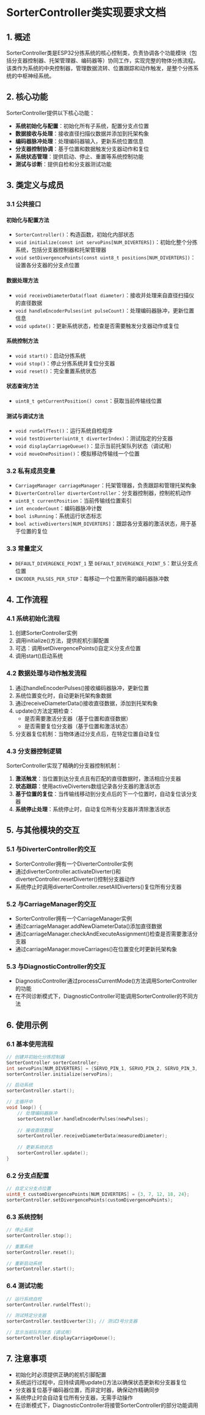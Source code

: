 # SorterController类实现要求文档

## 1. 概述

SorterController类是ESP32分拣系统的核心控制类，负责协调各个功能模块（包括分支器控制器、托架管理器、编码器等）协同工作，实现完整的物体分拣流程。该类作为系统的中央控制器，管理数据流转、位置跟踪和动作触发，是整个分拣系统的中枢神经系统。

## 2. 核心功能

SorterController提供以下核心功能：

- **系统初始化与配置**：初始化所有子系统，配置分支点位置
- **数据接收与处理**：接收直径扫描仪数据并添加到托架构象
- **编码器脉冲处理**：处理编码器输入，更新系统位置信息
- **分支器控制协调**：基于位置和数据触发分支器动作和复位
- **系统状态管理**：提供启动、停止、重置等系统控制功能
- **测试与诊断**：提供自检和分支器测试功能

## 3. 类定义与成员

### 3.1 公共接口

#### 初始化与配置方法
- `SorterController()`：构造函数，初始化内部状态
- `void initialize(const int servoPins[NUM_DIVERTERS])`：初始化整个分拣系统，包括分支器控制器和托架管理器
- `void setDivergencePoints(const uint8_t positions[NUM_DIVERTERS])`：设置各分支器的分支点位置

#### 数据处理方法
- `void receiveDiameterData(float diameter)`：接收并处理来自直径扫描仪的直径数据
- `void handleEncoderPulses(int pulseCount)`：处理编码器脉冲，更新位置信息
- `void update()`：更新系统状态，检查是否需要触发分支器动作或复位

#### 系统控制方法
- `void start()`：启动分拣系统
- `void stop()`：停止分拣系统并复位分支器
- `void reset()`：完全重置系统状态

#### 状态查询方法
- `uint8_t getCurrentPosition() const`：获取当前传输线位置

#### 测试与调试方法
- `void runSelfTest()`：运行系统自检程序
- `void testDiverter(uint8_t diverterIndex)`：测试指定的分支器
- `void displayCarriageQueue()`：显示当前托架队列状态（调试用）
- `void moveOnePosition()`：模拟移动传输线一个位置

### 3.2 私有成员变量

- `CarriageManager carriageManager`：托架管理器，负责跟踪和管理托架构象
- `DiverterController diverterController`：分支器控制器，控制舵机动作
- `uint8_t currentPosition`：当前传输线位置索引
- `int encoderCount`：编码器脉冲计数
- `bool isRunning`：系统运行状态标志
- `bool activeDiverters[NUM_DIVERTERS]`：跟踪各分支器的激活状态，用于基于位置的复位

### 3.3 常量定义

- `DEFAULT_DIVERGENCE_POINT_1` 至 `DEFAULT_DIVERGENCE_POINT_5`：默认分支点位置
- `ENCODER_PULSES_PER_STEP`：每移动一个位置所需的编码器脉冲数

## 4. 工作流程

### 4.1 系统初始化流程
1. 创建SorterController实例
2. 调用initialize()方法，提供舵机引脚配置
3. 可选：调用setDivergencePoints()自定义分支点位置
4. 调用start()启动系统

### 4.2 数据处理与动作触发流程
1. 通过handleEncoderPulses()接收编码器脉冲，更新位置
2. 系统位置变化时，自动更新托架构象数据
3. 通过receiveDiameterData()接收直径数据，添加到托架构象
4. update()方法定期检查：
   - 是否需要激活分支器（基于位置和直径数据）
   - 是否需要复位分支器（基于位置和激活状态）
5. 分支器复位机制：当物体通过分支点后，在特定位置自动复位

### 4.3 分支器控制逻辑
SorterController实现了精确的分支器控制机制：

1. **激活触发**：当位置到达分支点且有匹配的直径数据时，激活相应分支器
2. **状态跟踪**：使用activeDiverters数组记录各分支器的激活状态
3. **基于位置的复位**：当传输线移动到分支点后的下一个位置时，自动复位该分支器
4. **系统停止处理**：系统停止时，自动复位所有分支器并清除激活状态

## 5. 与其他模块的交互

### 5.1 与DiverterController的交互
- SorterController拥有一个DiverterController实例
- 通过diverterController.activateDiverter()和diverterController.resetDiverter()控制分支器动作
- 系统停止时调用diverterController.resetAllDiverters()复位所有分支器

### 5.2 与CarriageManager的交互
- SorterController拥有一个CarriageManager实例
- 通过carriageManager.addNewDiameterData()添加直径数据
- 通过carriageManager.checkAndExecuteAssignment()检查是否需要激活分支器
- 通过carriageManager.moveCarriages()在位置变化时更新托架构象

### 5.3 与DiagnosticController的交互
- DiagnosticController通过processCurrentMode()方法调用SorterController的功能
- 在不同诊断模式下，DiagnosticController可能调用SorterController的不同方法

## 6. 使用示例

### 6.1 基本使用流程

```cpp
// 创建并初始化分拣控制器
SorterController sorterController;
int servoPins[NUM_DIVERTERS] = {SERVO_PIN_1, SERVO_PIN_2, SERVO_PIN_3, SERVO_PIN_4, SERVO_PIN_5};
sorterController.initialize(servoPins);

// 启动系统
sorterController.start();

// 主循环中
void loop() {
    // 处理编码器脉冲
    sorterController.handleEncoderPulses(newPulses);
    
    // 接收直径数据
    sorterController.receiveDiameterData(measuredDiameter);
    
    // 更新系统状态
    sorterController.update();
}
```

### 6.2 分支点配置

```cpp
// 自定义分支点位置
uint8_t customDivergencePoints[NUM_DIVERTERS] = {3, 7, 12, 18, 24};
sorterController.setDivergencePoints(customDivergencePoints);
```

### 6.3 系统控制

```cpp
// 停止系统
sorterController.stop();

// 重置系统
sorterController.reset();

// 重新启动系统
sorterController.start();
```

### 6.4 测试功能

```cpp
// 运行系统自检
sorterController.runSelfTest();

// 测试特定分支器
sorterController.testDiverter(3); // 测试3号分支器

// 显示当前队列状态（调试用）
sorterController.displayCarriageQueue();
```

## 7. 注意事项

- 初始化时必须提供正确的舵机引脚配置
- 系统运行过程中，应持续调用update()方法以确保状态更新和分支器复位
- 分支器复位基于编码器位置，而非定时器，确保动作精确同步
- 系统停止时会自动复位所有分支器，无需手动操作
- 在诊断模式下，DiagnosticController将接管SorterController的部分功能调用